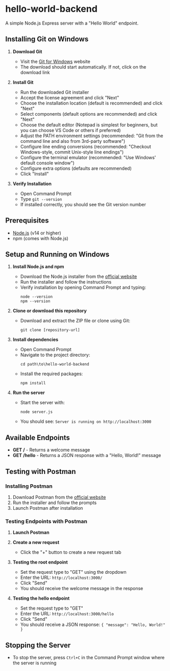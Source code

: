 # hello-world-backend

A simple Node.js Express server with a "Hello World" endpoint.

## Installing Git on Windows

1. **Download Git**
   - Visit the [Git for Windows](https://git-scm.com/download/win) website
   - The download should start automatically. If not, click on the download link

2. **Install Git**
   - Run the downloaded Git installer
   - Accept the license agreement and click "Next"
   - Choose the installation location (default is recommended) and click "Next"
   - Select components (default options are recommended) and click "Next"
   - Choose the default editor (Notepad is simplest for beginners, but you can choose VS Code or others if preferred)
   - Adjust the PATH environment settings (recommended: "Git from the command line and also from 3rd-party software")
   - Configure line ending conversions (recommended: "Checkout Windows-style, commit Unix-style line endings")
   - Configure the terminal emulator (recommended: "Use Windows' default console window")
   - Configure extra options (defaults are recommended)
   - Click "Install"

3. **Verify Installation**
   - Open Command Prompt
   - Type `git --version`
   - If installed correctly, you should see the Git version number

## Prerequisites

- [Node.js](https://nodejs.org/) (v14 or higher)
- npm (comes with Node.js)

## Setup and Running on Windows

1. **Install Node.js and npm**
   - Download the Node.js installer from the [official website](https://nodejs.org/)
   - Run the installer and follow the instructions
   - Verify installation by opening Command Prompt and typing:
     ```
     node --version
     npm --version
     ```

2. **Clone or download this repository**
   - Download and extract the ZIP file or clone using Git:
     ```
     git clone [repository-url]
     ```

3. **Install dependencies**
   - Open Command Prompt
   - Navigate to the project directory:
     ```
     cd path\to\hello-world-backend
     ```
   - Install the required packages:
     ```
     npm install
     ```

4. **Run the server**
   - Start the server with:
     ```
     node server.js
     ```
   - You should see: `Server is running on http://localhost:3000`

## Available Endpoints

- **GET /** - Returns a welcome message
- **GET /hello** - Returns a JSON response with a "Hello, World!" message

## Testing with Postman

### Installing Postman

1. Download Postman from the [official website](https://www.postman.com/downloads/)
2. Run the installer and follow the prompts
3. Launch Postman after installation

### Testing Endpoints with Postman

1. **Launch Postman**

2. **Create a new request**
   - Click the "+" button to create a new request tab

3. **Testing the root endpoint**
   - Set the request type to "GET" using the dropdown
   - Enter the URL: `http://localhost:3000/`
   - Click "Send"
   - You should receive the welcome message in the response

4. **Testing the hello endpoint**
   - Set the request type to "GET"
   - Enter the URL: `http://localhost:3000/hello`
   - Click "Send"
   - You should receive a JSON response: `{ "message": "Hello, World!" }`

## Stopping the Server

- To stop the server, press `Ctrl+C` in the Command Prompt window where the server is running
